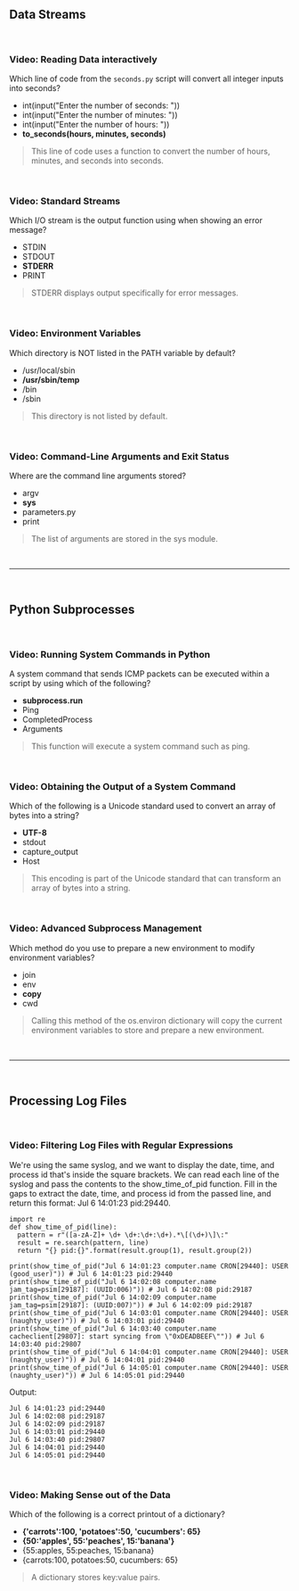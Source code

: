 ## Data Streams

<br>

### Video: Reading Data interactively

Which line of code from the `seconds.py` script will convert all integer inputs into seconds?

* int(input("Enter the number of seconds: "))
* int(input("Enter the number of minutes: "))
* int(input("Enter the number of hours: "))
* **to_seconds(hours, minutes, seconds)**

> This line of code uses a function to convert the number of hours, minutes, and seconds into seconds.

<br>

### Video: Standard Streams

Which I/O stream is the output function using when showing an error message?

* STDIN
* STDOUT
* **STDERR**
* PRINT

> STDERR displays output specifically for error messages.

<br>

### Video: Environment Variables

Which directory is NOT listed in the PATH variable by default?

* /usr/local/sbin
* **/usr/sbin/temp**
* /bin
* /sbin

> This directory is not listed by default. 

<br>

### Video: Command-Line Arguments and Exit Status

Where are the command line arguments stored?

* argv
* **sys**
* parameters&#46;py
* print

> The list of arguments are stored in the sys module.

<br><hr><br>

## Python Subprocesses

<br>

### Video: Running System Commands in Python

A system command that sends ICMP packets can be executed within a script by using which of the following?

* **subprocess.run**
* Ping
* CompletedProcess
* Arguments

> This function will execute a system command such as ping.

<br>

### Video: Obtaining the Output of a System Command

Which of the following is a Unicode standard used to convert an array of bytes into a string?

* **UTF-8**
* stdout
* capture_output
* Host

> This encoding is part of the Unicode standard that can transform an array of bytes into a string.

<br>

### Video: Advanced Subprocess Management

Which method do you use to prepare a new environment to modify environment variables?

* join
* env
* **copy**
* cwd

> Calling this method of the os.environ dictionary will copy the current environment variables to store and prepare a new environment.

<br><hr><br>

## Processing Log Files

<br>

### Video: Filtering Log Files with Regular Expressions

We're using the same syslog, and we want to display the date, time, and process id that's inside the square brackets. We can read each line of the syslog and pass the contents to the show_time_of_pid function. Fill in the gaps to extract the date, time, and process id from the passed line, and return this format: Jul 6 14:01:23 pid:29440.
```
import re
def show_time_of_pid(line):
  pattern = r"([a-zA-Z]+ \d+ \d+:\d+:\d+).*\[(\d+)\]\:"
  result = re.search(pattern, line)
  return "{} pid:{}".format(result.group(1), result.group(2))

print(show_time_of_pid("Jul 6 14:01:23 computer.name CRON[29440]: USER (good_user)")) # Jul 6 14:01:23 pid:29440
print(show_time_of_pid("Jul 6 14:02:08 computer.name jam_tag=psim[29187]: (UUID:006)")) # Jul 6 14:02:08 pid:29187
print(show_time_of_pid("Jul 6 14:02:09 computer.name jam_tag=psim[29187]: (UUID:007)")) # Jul 6 14:02:09 pid:29187
print(show_time_of_pid("Jul 6 14:03:01 computer.name CRON[29440]: USER (naughty_user)")) # Jul 6 14:03:01 pid:29440
print(show_time_of_pid("Jul 6 14:03:40 computer.name cacheclient[29807]: start syncing from \"0xDEADBEEF\"")) # Jul 6 14:03:40 pid:29807
print(show_time_of_pid("Jul 6 14:04:01 computer.name CRON[29440]: USER (naughty_user)")) # Jul 6 14:04:01 pid:29440
print(show_time_of_pid("Jul 6 14:05:01 computer.name CRON[29440]: USER (naughty_user)")) # Jul 6 14:05:01 pid:29440
```
Output:

```
Jul 6 14:01:23 pid:29440
Jul 6 14:02:08 pid:29187
Jul 6 14:02:09 pid:29187
Jul 6 14:03:01 pid:29440
Jul 6 14:03:40 pid:29807
Jul 6 14:04:01 pid:29440
Jul 6 14:05:01 pid:29440
```

<br>

### Video: Making Sense out of the Data

Which of the following is a correct printout of a dictionary?

* **{'carrots':100, 'potatoes':50, 'cucumbers': 65}**
* **{50:'apples', 55:'peaches', 15:'banana'}**
* {55:apples, 55:peaches, 15:banana}
* {carrots:100, potatoes:50, cucumbers: 65}

> A dictionary stores key:value pairs.